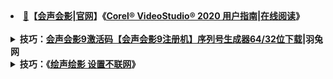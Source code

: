 <li><a href="https://go.choong.net/Corel/">🔗</a><b>【<a href="http://help.corel.com/videostudio/cs/user-guide/videostudio-2020.pdf">会声会影|官网</a>】《<a href="https://github.com/taoste/Hello-World/raw/master/Tools/Adobe%20PDF/Corel%20VideoStudio%20(%E4%BC%9A%E5%A3%B0%E4%BC%9A%E5%BD%B1)/videostudio-2020.pdf">Corel® VideoStudio® 2020 用户指南</a>|<a href="http://help.corel.com/videostudio/cs/user-guide/videostudio-2020.pdf">在线阅读</a>》</b></li>
<br/>
<details>
    <summary>
    <b>技巧：<a href="https://www.yutu.cn/softhtml/showsoft_1948.html">会声会影9激活码【会声会影9注册机】序列号生成器64/32位下载</a>|羽兔网</b>
     </summary> 
       <div class="desc"> <h1>会声会影9激活码【会声会影9注册机】序列号生成器</h1> <p>更新时间：2019-07-06</p> </div> </div> <div class="info-lists"> <p class="soft-infos"> <span class="s1">软件支持：64/32位</span> <span class="s2">大小：1</span> <span class="s3">系统：Win10、Win8、Win7、WinXP</span> </p> <p class="soft-infos"> <span class="s1">安全检测： <em class="save-icon"></em></span> <span class="s2">语言：中文版</span> <span class="s3">上传者：匿名用户</span> </p> <span class="usable-icon"></span> </div> <div class="d-btn-group">
     <h3>软件简介</h3>
     <div class="soft-memo">  <p>会声会影9（Corel VideoStudio 9）永久序列/激活码如下：</p><p>VS80R22-UV260CD-ULTJ7T6-BZ45CH6</p><p>VS80R30-UV295CD-H68SKN6-FRYAD93</p><p>VS80R35-UV180CD-QVQ58U6-BZ34CH6</p><p>VS80R43-UV215CD-H78SKN6-FRYAD82</p><p>VS80R56-UV135CD-ULTJ7T6-BZ68CH6</p><p>VS81R23-UV261CD-QVQ57U6-BZ45CH6</p><p>VS81R31-UV296CD-H69SKN6-FRYAD93</p><p>VS81R36-UV181CD-QVQ59U6-BZ34CH6</p><p>VS81R44-UV216CD-H79SKN6-FRYAD82</p><p>VS81R57-UV136CD-H29SKN6-BZ69CH6</p><p>会声会影x9中文破解版序列号：<br/>
A256-50C6-F6E4-39EE-EF3E<br/>ER67-78UH-MK8U-566G-7786<br/>67HU-7912-HU73-01HSD-JHDO<br/></p><p>会声会影9注册机使用方法及安装破解方法：</p> <p>1、首先双击安装文件夹中的setup.exe启动会声会影9的安装程序，勾选i accept the terms in the license agreement选项，再点击next。</p><p>2、点击next继续安装。</p> <p>3、选择国家，选择安装路径，建议默认安装到c盘，直接点击install now。</p><p>4、安装中，等待几分钟即可。</p><p>5、安装结束后点击finish。</p> <p>6、双击运行会声会影9桌面快捷方式，再退出会声会影9软件，启动的过程中会弹出激活提示，选择第三项register later，再点击continue按钮。</p><p>7、接着会声会影9主程序会运行，直接关掉主程序窗口</p> <p>8、然后会弹出未激活的提示框，直接点击左下方的already purchased。</p> <p>9、弹出注册界面，运行会声会影9注册机，产品选择corel videostudio ultimate 9</p><p>10、点击右下角的生成激活码按钮生成会声会影9序列号，然后复制粘贴到激活界面就行了</p><p> <span style=";font-family:宋体;font-size:14px"> </span></p><p>会声会影9下载地址：</p><p>https://zixue.3d66.com/softhtml/showsoft_1210.html </p><p> <img src="https://img.yutu.cn/ueditor/image/2018/20181204/1543893342455398.png" alt="image.png"/></p> </div> </div>  </div>
</details>

<details>
    <summary>
    <b>技巧：《<a href="https://www.cnblogs.com/lhuser/p/10101891.html">绘声绘影 设置不联网</a>》</b>
     </summary> </br>
      <p><span style="font-size: x-large"><span style="color: rgba(255, 0, 0, 1)">前言</span>：很多朋友安装完会声会影X10正式版，发现启动速度比之前版本都慢得多，甚至比X9.5还要慢，这是什么原因呢？</span><br><br><span style="font-size: x-large"><span style="color: rgba(255, 0, 0, 1)">分析</span>：使用了会声会影X10之后，大家不难发现会声会影X10比之前版本都增加了一个“欢迎”界面，官方称之为“欢迎书(英文版里写的是welcome book)”，里面都是一些需要付费使用的模板、素材之类的；另外从会声会影X9.3版本开始增加的2个付费音乐库，在X10中依然存在。因此，楼主大胆推测<span style="color: rgba(153, 50, 204, 1)">会声会影X10启动缓慢的主要原因是联网加载在线收费项目</span>，而这些在线项目的加载需要连接到国外服务器，所以势必会影响会声会影启动速度。实际测试的结果，证明楼主的推测完全正确，屏蔽联网后，“欢迎”界面不会再显示，2个收费音乐库也会消失，启动速度快很多，此外，屏蔽联网还可以解决会声会影X9.7及会声会影X10卡顿问题。请继续往下看。</span><br><br><span style="font-size: x-large"><span style="color: rgba(255, 0, 0, 1)">解决思路</span>：利用系统自带的防火墙来屏蔽会声会影联网，或者使用hosts屏蔽联网加载收费项目。</span><span style="font-size: x-large"><br></span><br><span style="font-size: x-large"><span style="color: rgba(255, 0, 0, 1)">具体方法</span>：</span><br><br><span style="font-size: x-large">提醒：请确保至少打开过会声会影一次，并已经在邮箱注册界面填写了邮箱，才能使用下面的方法。</span><br><br></p>
<div align="center"><span style="font-size: xx-large"><span style="color: rgba(255, 0, 0, 1)"><span>方法一：通过设置防火墙出站规则禁止会声会影联网</span></span></span></div>
<p>
<br><span style="font-size: x-large">1、以win10系统为例，按下 win键 + R键，调出运行，输入WF.msc，然后回车。</span><span style="font-size: x-large"><br></span><br><span style="font-size: x-large"><img id="aimg_210629" class="zoom" src="http://www.dvedit.cn/data/attachment/forum/201702/07/220256vskx86ayuks96cfb.jpg" alt="" width="417">&nbsp;</span><span style="font-size: x-large"><span style="font-size: x-large"><br></span></span></p>
<div align="center">
<div align="left"><img id="aimg_210630" class="zoom" src="http://www.dvedit.cn/data/attachment/forum/201702/07/220257koni4f3285f4v4dg.jpg" alt="" width="399"></div>
</div>
<p>
<span style="font-size: x-large">2、点击左侧栏的出站规则，然后可以看到右侧的“新建规则”按钮，点击它</span><br><span style="font-size: x-large"><img id="aimg_210631" class="zoom" src="http://www.dvedit.cn/data/attachment/forum/201702/07/220259sr3653pa3e527aeq.jpg" alt="" width="700">&nbsp;</span><br><span style="font-size: x-large">3、弹出下图所示的窗口，直接点击下一步</span><br><img id="aimg_210632" class="zoom" src="http://www.dvedit.cn/data/attachment/forum/201702/07/220259h06jj6mmjj6ym6o7.jpg" alt="" width="700">&nbsp;<br><span style="font-size: x-large">4、</span><span style="font-size: x-large">弹出下图所示的窗口，点击“浏览”，定位到会声会影X10安装目录下</span><br><img id="aimg_210633" class="zoom" src="http://www.dvedit.cn/data/attachment/forum/201702/07/220301faf9vtoofara66k6.jpg" alt="" width="700">&nbsp;<br><span style="font-size: x-large">5、选择会声会影主程序（vstudio.exe），然后点击“打开”</span><br><img id="aimg_210634" class="zoom" src="http://www.dvedit.cn/data/attachment/forum/201702/07/220303dxbqtwzelzrt12qw.jpg" alt="" width="669">&nbsp;<br><span style="font-size: x-large">6、这个时候，会声会影主程序就被添加进来了，继续“下一步”</span><br><img id="aimg_210635" class="zoom" src="http://www.dvedit.cn/data/attachment/forum/201702/07/220305bfwngirwrw8arjc7.jpg" alt="" width="700">&nbsp;<br><span style="font-size: x-large">7、弹出下图所示的窗口，默认勾选“阻止连接”，也就是阻止选择的exe程序联网。继续“下一步”</span><br><img id="aimg_210636" class="zoom" src="http://www.dvedit.cn/data/attachment/forum/201702/07/220306jiv5mjzj5vy5v1yi.jpg" alt="" width="700">&nbsp;<br><span style="font-size: x-large">8、</span><span style="font-size: x-large">弹出下图所示的窗口，默认3个都是勾选的，不用管他，继续“下一步”</span><br><img id="aimg_210637" class="zoom" src="http://www.dvedit.cn/data/attachment/forum/201702/07/220316stfwvbwqvwbvz0b5.jpg" alt="" width="700">&nbsp;<br><span style="font-size: x-large">9、</span><span style="font-size: x-large">弹出下图所示的窗口，在名称里输入“会声会影X10”，当然你也可以输入其他任意名称，无所谓的；描述里可以不用填写，输入完成后，点击“完成”按钮</span><br><img id="aimg_210638" class="zoom" src="http://www.dvedit.cn/data/attachment/forum/201702/07/220317t7g10sapo7hzc3g0.jpg" alt="" width="700">&nbsp;<br><span style="font-size: x-large">10、这样就大功告成，这个时候就把会声会影主程序添加到了防火墙出站规则里，这样的话，会声会影就不能联网了。</span><br><img id="aimg_210639" class="zoom" src="http://www.dvedit.cn/data/attachment/forum/201702/07/220318ws19un727h7o7711.jpg" alt="" width="700">&nbsp;<br><span style="font-size: x-large">11、可以重复上述操作，会声会影安装目录下的其他的exe程序</span><span style="font-size: x-large">也添加进来</span><br><img id="aimg_210640" class="zoom" src="http://www.dvedit.cn/data/attachment/forum/201702/07/220321figsahfmumgnlq7i.jpg" alt="" width="700">&nbsp;</p>
<div align="center"><span style="font-size: xx-large"><span style="color: rgba(255, 0, 0, 1)">&nbsp;</span></span></div>
<div align="center"><span style="font-size: xx-large"><span style="color: rgba(255, 0, 0, 1)"><span>方法二、直接添加hosts条目来屏蔽联网项目</span></span></span></div>
<div align="center"><span style="font-size: xx-large"><span style="color: rgba(255, 0, 0, 1)">&nbsp;</span></span></div>
<p>
<br><span style="font-size: x-large">1、定位到 C:\Windows\System32\drivers\etc 目录下，找到hosts文件，把它复制到桌面上</span><br><img id="aimg_210641" class="zoom" src="http://www.dvedit.cn/data/attachment/forum/201702/07/222649v38x7ss3ewjjmh78.jpg" alt="" width="547">&nbsp;<br><span style="font-size: x-large">2、用记事本打开已经复制到桌面的hosts文件，可以看到下图所示的内容</span><br><img id="aimg_210642" class="zoom" src="http://www.dvedit.cn/data/attachment/forum/201702/07/222650momjjlmms2jtyzko.jpg" alt="" width="700">&nbsp;<br><span style="font-size: x-large">3、在hosts里添加以下内容，添加后，注意保存，参考下面的截图</span></p>
<div class="quote">
<blockquote><span style="font-size: large">127.0.0.1&nbsp;&nbsp;ipm.corel.com</span><br><span style="font-size: large">127.0.0.1&nbsp;&nbsp;mc.corel.com</span><br><span style="font-size: large">127.0.0.1&nbsp;&nbsp;content.corel.com</span><br><span style="font-size: large">127.0.0.1&nbsp;&nbsp;65.200.22.154</span><br><span style="font-size: large">127.0.0.1&nbsp;&nbsp;65.200.22.99</span><br><span style="font-size: large">127.0.0.1&nbsp;&nbsp;ipp.corel.com</span><br><span style="font-size: large">127.0.0.1&nbsp;&nbsp;secure.ipp.corel.com</span></blockquote>
</div>
<p>
<br><span style="font-size: x-large"><img id="aimg_210643" class="zoom" src="http://www.dvedit.cn/data/attachment/forum/201702/07/222653a8lt77iakkani9k8.jpg" alt="" width="700">&nbsp;<br>4、将修改后的hosts文件，复制，粘贴并替换掉</span><span style="font-size: x-large">C:\Windows\System32\drivers\etc目录下的原文件，360会拦截，请放行，具体的看下面的截图</span><br><img id="aimg_210644" class="zoom" src="http://www.dvedit.cn/data/attachment/forum/201702/07/222654ox3jzkf5tawojvvd.jpg" alt="" width="533">&nbsp;<br><img id="aimg_210645" class="zoom" src="http://www.dvedit.cn/data/attachment/forum/201702/07/222655yswlss6dormskfss.jpg" alt="" width="635">&nbsp;<br><img id="aimg_210646" class="zoom" src="http://www.dvedit.cn/data/attachment/forum/201702/07/222656ci592w9wkfg2hbew.jpg" alt="" width="600">&nbsp;<br><span style="color: rgba(255, 0, 0, 1)"><br></span></p>
<div class="quote">
<blockquote><span style="font-size: large"><span style="color: rgba(255, 0, 0, 1)">有朋友可能会说，添加防火墙规则和修改hosts都很麻烦，有没有更简单的方法？</span></span></blockquote>
</div>
</details>
